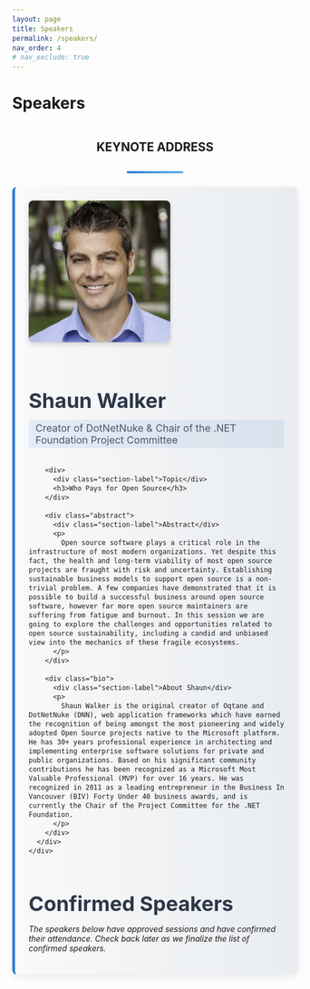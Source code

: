```yaml
---
layout: page
title: Speakers
permalink: /speakers/
nav_order: 4
# nav_exclude: true
---
```


# Speakers

<!--
## Call for Speakers

The Call for Speakers for Orlando Code Camp 2025 is now open on [Sessionize](https://sessionize.com/orlando-code-camp-2025/){:target="_blank"}.

![Orlando Code Camp 2025 - Call for Speakers](/assets/img/banners/2025%20Code%20Camp%20-%20Call%20for%20Speakers.png "Orlando Code Camp 2025 - Call for Speakers"){:class="banner-speakers-page"}
-->

<!-- Keynote Speaker Section -->
<style>
  .keynote-section {
    margin: 3rem 0;
  }
  
  .keynote-header {
    text-align: center;
    margin-bottom: 1.5rem;
    position: relative;
    padding-bottom: 1rem;
  }
  
  .keynote-header::after {
    content: '';
    position: absolute;
    bottom: 0;
    left: 50%;
    transform: translateX(-50%);
    width: 100px;
    height: 4px;
    background: linear-gradient(90deg, #3182ce, #63b3ed);
    border-radius: 2px;
  }
  
  .keynote-speaker {
    margin-bottom: 2.5rem;
    padding: 1.5rem;
    background: linear-gradient(to right, #f8f9fa, #e9ecef);
    border-left: 5px solid #3182ce;
    border-radius: 8px;
    box-shadow: 0 4px 12px rgba(0, 0, 0, 0.08);
    transition: transform 0.3s ease, box-shadow 0.3s ease;
  }
  
  .keynote-speaker:hover {
    transform: translateY(-5px);
    box-shadow: 0 8px 24px rgba(0, 0, 0, 0.12);
  }
  
  .keynote-content {
    display: flex;
    flex-wrap: wrap;
    gap: 2rem;
    align-items: flex-start;
  }
  
  .keynote-image {
    width: 250px;
    height: 250px;
    overflow: hidden;
    border-radius: 8px;
    box-shadow: 0 4px 8px rgba(0, 0, 0, 0.15);
  }
  
  .keynote-image img {
    width: 100%;
    height: 100%;
    object-fit: cover;
    transition: transform 0.5s ease;
  }
  
  .keynote-image:hover img {
    transform: scale(1.05);
  }
  
  .keynote-details {
    flex: 1;
    min-width: 300px;
  }
  
  .keynote-speaker h2 {
    font-size: 2.25rem;
    margin-bottom: 0.75rem;
    color: #2d3748;
    line-height: 1.2;
  }
  
  .keynote-details h3 {
    font-size: 1.75rem;
    margin-top: 0;
    color: #3182ce;
    margin-bottom: 1rem;
  }
  
  .keynote-details .speaker-title {
    display: inline-block;
    font-size: 1.1rem;
    color: #4a5568;
    margin-bottom: 1rem;
    padding: 0.25rem 0.75rem;
    background-color: rgba(49, 130, 206, 0.1);
    border-radius: 4px;
  }
  
  .section-label {
    font-size: 0.9rem;
    text-transform: uppercase;
    letter-spacing: 1px;
    font-weight: 600;
    color: #3182ce;
    margin-bottom: 0.5rem;
  }
  
  .keynote-details .abstract,
  .keynote-details .bio {
    margin: 1.25rem 0;
    line-height: 1.7;
    color: #4a5568;
  }
  
  .abstract p, .bio p {
    margin-bottom: 0.75rem;
  }
  
  @media (max-width: 768px) {
    .keynote-content {
      flex-direction: column;
    }
    
    .keynote-image {
      margin: 0 auto 1.5rem;
    }
  }
</style>

<div class="keynote-section" id="keynote">
  <div class="keynote-header">
    <h2>KEYNOTE ADDRESS</h2>
  </div>
  
  <div class="keynote-speaker">
    <div class="keynote-content">
      <div class="keynote-image">
        <img src="/assets/img/photos/shaun-walker.jpg" alt="Shaun Walker" width="250" height="250" />
      </div>
      <div class="keynote-details">
        <h2>Shaun Walker</h2>
        <span class="speaker-title">Creator of DotNetNuke & Chair of the .NET Foundation Project Committee</span>
        
        <div>
          <div class="section-label">Topic</div>
          <h3>Who Pays for Open Source</h3>
        </div>
        
        <div class="abstract">
          <div class="section-label">Abstract</div>
          <p>
            Open source software plays a critical role in the infrastructure of most modern organizations. Yet despite this fact, the health and long-term viability of most open source projects are fraught with risk and uncertainty. Establishing sustainable business models to support open source is a non-trivial problem. A few companies have demonstrated that it is possible to build a successful business around open source software, however far more open source maintainers are suffering from fatigue and burnout. In this session we are going to explore the challenges and opportunities related to open source sustainability, including a candid and unbiased view into the mechanics of these fragile ecosystems.
          </p>
        </div>
        
        <div class="bio">
          <div class="section-label">About Shaun</div>
          <p>
            Shaun Walker is the original creator of Oqtane and DotNetNuke (DNN), web application frameworks which have earned the recognition of being amongst the most pioneering and widely adopted Open Source projects native to the Microsoft platform. He has 30+ years professional experience in architecting and implementing enterprise software solutions for private and public organizations. Based on his significant community contributions he has been recognized as a Microsoft Most Valuable Professional (MVP) for over 16 years. He was recognized in 2011 as a leading entrepreneur in the Business In Vancouver (BIV) Forty Under 40 business awards, and is currently the Chair of the Project Committee for the .NET Foundation.
          </p>
        </div>
      </div>
    </div>
  </div>
</div>

<div id="speaker-list">
    <h2>Confirmed Speakers</h2>
    <p>
        <em>The speakers below have approved sessions and have confirmed their attendance. Check back later as we finalize the list of confirmed speakers.</em>
    </p>

<script type="text/javascript" src="https://sessionize.com/api/v2/ofd7i82z/view/Speakers"></script>
</div>